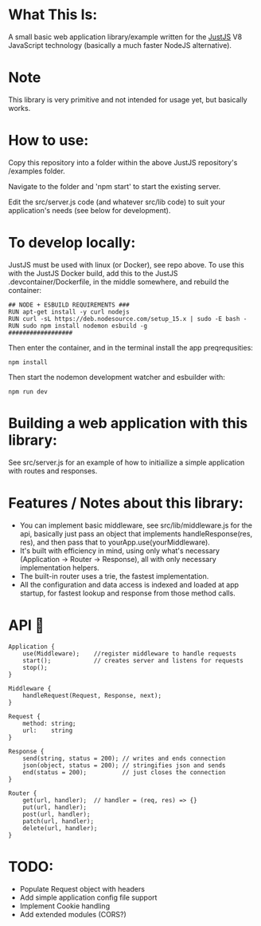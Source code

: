 
# What This Is:
    
A small basic web application library/example written for the [JustJS](https://github.com/just-js/just) V8 JavaScript technology (basically a much faster NodeJS alternative).
    
# Note
    
This library is very primitive and not intended for usage yet, but basically works.
    
# How to use:

Copy this repository into a folder within the above JustJS repository's /examples folder.

Navigate to the folder and 'npm start' to start the existing server.

Edit the src/server.js code (and whatever src/lib code) to suit your application's needs (see below for development).

     
# To develop locally:

JustJS must be used with linux (or Docker), see repo above. To use this with the JustJS Docker build, add this to the JustJS .devcontainer/Dockerfile, in the middle somewhere, and rebuild the container:

    ## NODE + ESBUILD REQUIREMENTS ###
    RUN apt-get install -y curl nodejs
    RUN curl -sL https://deb.nodesource.com/setup_15.x | sudo -E bash -
    RUN sudo npm install nodemon esbuild -g
    ##################

Then enter the container, and in the terminal install the app preqrequsities:

    npm install

Then start the nodemon development watcher and esbuilder with:

    npm run dev

# Building a web application with this library:  

See src/server.js for an example of how to initiailize a simple application with routes and responses.


# Features / Notes about this library:

* You can implement basic middleware, see src/lib/middleware.js for the api, basically just pass an object that implements handleResponse(res, res), and then pass that to yourApp.use(yourMiddleware).
* It's built with efficiency in mind, using only what's necessary (Application -> Router -> Response), all with only necessary implementation helpers.
* The built-in router uses a trie, the fastest implementation.
* All the configuration and data access is indexed and loaded at app startup, for fastest lookup and response from those method calls.

# API 😬

    Application {
        use(Middleware);    //register middleware to handle requests
        start();            // creates server and listens for requests
        stop();
    }

    Middleware {
        handleRequest(Request, Response, next);
    }

    Request {
        method: string;
        url:    string
    }

    Response {
        send(string, status = 200); // writes and ends connection
        json(object, status = 200); // stringifies json and sends
        end(status = 200);          // just closes the connection
    }

    Router {
        get(url, handler);  // handler = (req, res) => {}
        put(url, handler);
        post(url, handler);
        patch(url, handler);
        delete(url, handler);
    }


# TODO:
* Populate Request object with headers
* Add simple application config file support
* Implement Cookie handling
* Add extended modules (CORS?)